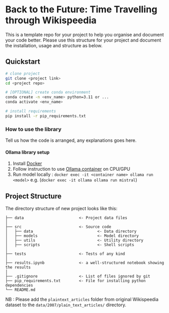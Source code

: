 
# Back to the Future: Time Travelling through Wikispeedia
This is a template repo for your project to help you organise and document your code better. 
Please use this structure for your project and document the installation, usage and structure as below.

## Quickstart

```bash
# clone project
git clone <project link>
cd <project repo>

# [OPTIONAL] create conda environment
conda create -n <env_name> python=3.11 or ...
conda activate <env_name>

# install requirements
pip install -r pip_requirements.txt
```

### How to use the library

Tell us how the code is arranged, any explanations goes here.

#### Ollama library setup

1) Install [Docker](https://docs.docker.com/get-started/get-docker/)
2) Follow instruction to use [Ollama container](https://hub.docker.com/r/ollama/ollama) on CPU/GPU
3) Run model locally : `docker exec -it <container name> ollama run <model>`
   e.g. (`docker exec -it ollama ollama run mistral`)


## Project Structure

The directory structure of new project looks like this:

```
├── data                        <- Project data files
│
├── src                         <- Source code
│   ├── data                            <- Data directory
│   ├── models                          <- Model directory
│   ├── utils                           <- Utility directory
│   ├── scripts                         <- Shell scripts
│
├── tests                       <- Tests of any kind
│
├── results.ipynb               <- a well-structured notebook showing the results
│
├── .gitignore                  <- List of files ignored by git
├── pip_requirements.txt        <- File for installing python dependencies
└── README.md
```

NB : Please add the `plaintext_articles` folder from original Wikispeedia dataset to the `data/2007/plain_text_articles/` directory.
